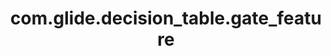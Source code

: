 ---
weight: 402
layout: page
title: com.glide.decision_table.gate_feature
description: ""
value: "false"
---